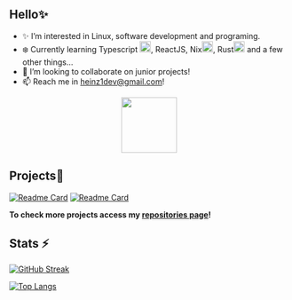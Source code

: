 ## Hello✨

- ✨ I’m interested in Linux, software development and programing.
- ❄️ Currently learning Typescript <img src="https://cdn.iconscout.com/icon/free/png-512/free-typescript-1174965.png?f=webp&w=256" width="20" height="20" />, ReactJS, Nix<img src="https://camo.githubusercontent.com/8c73ac68e6db84a5c58eef328946ba571a92829b3baaa155b7ca5b3521388cc9/68747470733a2f2f692e696d6775722e636f6d2f367146436c41312e706e67" width="20" heigth="20">, Rust<img src="https://cdn.iconscout.com/icon/free/png-512/free-rust-458183.png?f=webp&w=256" width="20" heigth="20"> and a few other things... 
- 💠 I’m looking to collaborate on junior projects!
- 📫 Reach me in heinz1dev@gmail.com!

<div id="header" align="center">
  <img src="https://i.imgur.com/RtsYtRt.png" width="100"/>
</div>
  
## Projects💎

<a href="https://github.com/HeinzDev/AutoPrettier">![Readme Card](https://github-readme-stats.vercel.app/api/pin/?username=HeinzDev&repo=AutoPrettier&theme=aura)</a>
<a href="https://github.com/HeinzDev/Hyprland-dotfiles">![Readme Card](https://github-readme-stats.vercel.app/api/pin/?username=HeinzDev&repo=Hyprland-dotfiles&theme=aura)</a>

 **To check more projects access my [repositories page](https://github.com/HeinzDev?tab=repositories)!**

## Stats ⚡

[![GitHub Streak](http://github-readme-streak-stats.herokuapp.com?user=HeinzDev&theme=midnight-purple&background=1111&exclude_days=Sun%2CSat)](https://git.io/streak-stats)

[![Top Langs](https://github-readme-stats.vercel.app/api/top-langs/?username=HeinzDev&layout=compact&theme=aura)](https://github.com/anuraghazra/github-readme-stats)

